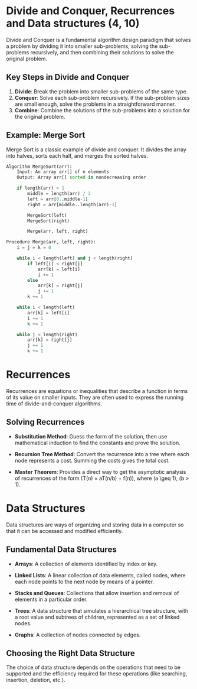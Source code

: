# Divide and Conquer, Recurrences and Data structures (4, 10)


Divide and Conquer is a fundamental algorithm design paradigm that solves a problem by dividing it into smaller sub-problems, solving the sub-problems recursively, and then combining their solutions to solve the original problem.

## Key Steps in Divide and Conquer

1. **Divide**: Break the problem into smaller sub-problems of the same type.
2. **Conquer**: Solve each sub-problem recursively. If the sub-problem sizes are small enough, solve the problems in a straightforward manner.
3. **Combine**: Combine the solutions of the sub-problems into a solution for the original problem.

## Example: Merge Sort

Merge Sort is a classic example of divide and conquer. It divides the array into halves, sorts each half, and merges the sorted halves.

```python
Algorithm MergeSort(arr):
    Input: An array arr[] of n elements
    Output: Array arr[] sorted in nondecreasing order

    if length(arr) > 1
        middle = length(arr) / 2
        left = arr[0..middle-1]
        right = arr[middle..length(arr)-1]

        MergeSort(left)
        MergeSort(right)

        Merge(arr, left, right)

Procedure Merge(arr, left, right):
    i = j = k = 0

    while i < length(left) and j < length(right)
        if left[i] < right[j]
            arr[k] = left[i]
            i += 1
        else
            arr[k] = right[j]
            j += 1
        k += 1

    while i < length(left)
        arr[k] = left[i]
        i += 1
        k += 1

    while j < length(right)
        arr[k] = right[j]
        j += 1
        k += 1

```

# Recurrences

Recurrences are equations or inequalities that describe a function in terms of its value on smaller inputs. They are often used to express the running time of divide-and-conquer algorithms.

## Solving Recurrences

- **Substitution Method**: Guess the form of the solution, then use mathematical induction to find the constants and prove the solution.

- **Recursion Tree Method**: Convert the recurrence into a tree where each node represents a cost. Summing the costs gives the total cost.

- **Master Theorem**: Provides a direct way to get the asymptotic analysis of recurrences of the form \(T(n) = aT(n/b) + f(n)\), where \(a \geq 1\), \(b > 1\).

# Data Structures

Data structures are ways of organizing and storing data in a computer so that it can be accessed and modified efficiently.

## Fundamental Data Structures

- **Arrays**: A collection of elements identified by index or key.

- **Linked Lists**: A linear collection of data elements, called nodes, where each node points to the next node by means of a pointer.

- **Stacks and Queues**: Collections that allow insertion and removal of elements in a particular order.

- **Trees**: A data structure that simulates a hierarchical tree structure, with a root value and subtrees of children, represented as a set of linked nodes.

- **Graphs**: A collection of nodes connected by edges.

## Choosing the Right Data Structure

The choice of data structure depends on the operations that need to be supported and the efficiency required for these operations (like searching, insertion, deletion, etc.).
